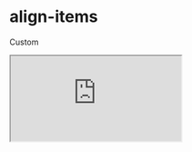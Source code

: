 ---
---

# align-items

Custom

<div class="iframe_code"><iframe src="https://lstyle.larico.net/dist/align-items.css" allowfullscreen></iframe></div>
